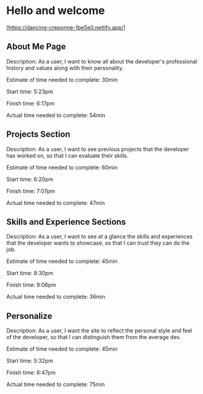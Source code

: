 # Hello and welcome

[https://dancing-creponne-1be5e0.netlify.app/]

## About Me Page

Description: As a user, I want to know all about the developer's professional history and values along with their personality.

Estimate of time needed to complete: 30min

Start time: 5:23pm

Finish time: 6:17pm

Actual time needed to complete: 54min

## Projects Section

Description: As a user, I want to see previous projects that the developer has worked on, so that I can evaluate their skills.

Estimate of time needed to complete: 60min

Start time: 6:20pm

Finish time: 7:07pm

Actual time needed to complete: 47min

## Skills and Experience Sections

Description: As a user, I want to see at a glance the skills and experiences that the developer wants to showcase, so that I can trust they can do the job.

Estimate of time needed to complete: 45min

Start time: 8:30pm

Finish time: 9:06pm

Actual time needed to complete: 36min

## Personalize

Description: As a user, I want the site to reflect the personal style and feel of the developer, so that I can distinguish them from the average dev.

Estimate of time needed to complete: 45min

Start time: 5:32pm

Finish time: 6:47pm

Actual time needed to complete: 75min
